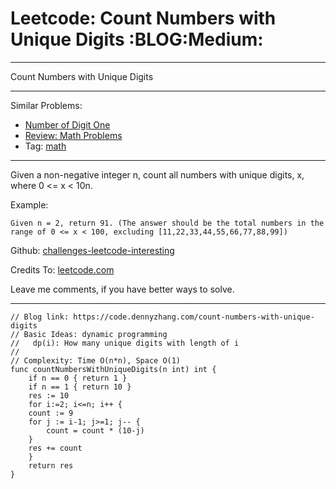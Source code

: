 
# Leetcode: Count Numbers with Unique Digits     :BLOG:Medium:

---

Count Numbers with Unique Digits  

---

Similar Problems:  

-   [Number of Digit One](https://code.dennyzhang.com/number-of-digit-one)
-   [Review: Math Problems](https://code.dennyzhang.com/review-math)
-   Tag: [math](https://code.dennyzhang.com/tag/math)

---

Given a non-negative integer n, count all numbers with unique digits, x, where 0 <= x < 10n.  

Example:  

    Given n = 2, return 91. (The answer should be the total numbers in the range of 0 <= x < 100, excluding [11,22,33,44,55,66,77,88,99])

Github: [challenges-leetcode-interesting](https://github.com/DennyZhang/challenges-leetcode-interesting/tree/master/problems/count-numbers-with-unique-digits)  

Credits To: [leetcode.com](https://leetcode.com/problems/count-numbers-with-unique-digits/description/)  

Leave me comments, if you have better ways to solve.  

---

    // Blog link: https://code.dennyzhang.com/count-numbers-with-unique-digits
    // Basic Ideas: dynamic programming
    //   dp(i): How many unique digits with length of i
    //
    // Complexity: Time O(n*n), Space O(1)
    func countNumbersWithUniqueDigits(n int) int {
        if n == 0 { return 1 }
        if n == 1 { return 10 }
        res := 10
        for i:=2; i<=n; i++ {
    	count := 9
    	for j := i-1; j>=1; j-- {
    	    count = count * (10-j)
    	}
    	res += count
        }
        return res
    }

